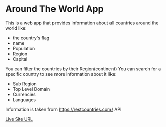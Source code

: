 # Around The World App

This is a web app that provides information about all countries around the world like:

- the country's flag
- name
- Population
- Region
- Capital

You can filter the countries by their Region(continent)
You can search for a specific country to see more information about it like:

- Sub Region
- Top Level Domain
- Currencies
- Languages

Information is taken from https://restcountries.com/ API

[Live Site URL](https://around-the-world-app.vercel.app/)
